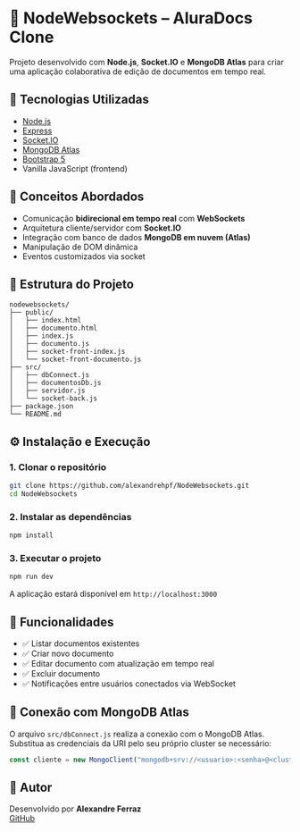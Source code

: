 # 📄 NodeWebsockets – AluraDocs Clone

Projeto desenvolvido com **Node.js**, **Socket.IO** e **MongoDB Atlas** para criar uma aplicação colaborativa de edição de documentos em tempo real.

## 🚀 Tecnologias Utilizadas

- [Node.js](https://nodejs.org/)
- [Express](https://expressjs.com/)
- [Socket.IO](https://socket.io/)
- [MongoDB Atlas](https://www.mongodb.com/cloud/atlas)
- [Bootstrap 5](https://getbootstrap.com/)
- Vanilla JavaScript (frontend)

## 🧠 Conceitos Abordados

- Comunicação **bidirecional em tempo real** com **WebSockets**
- Arquitetura cliente/servidor com **Socket.IO**
- Integração com banco de dados **MongoDB em nuvem (Atlas)**
- Manipulação de DOM dinâmica
- Eventos customizados via socket

## 📁 Estrutura do Projeto

```
nodewebsockets/
├── public/
│   ├── index.html
│   ├── documento.html
│   ├── index.js
│   ├── documento.js
│   ├── socket-front-index.js
│   └── socket-front-documento.js
├── src/
│   ├── dbConnect.js
│   ├── documentosDb.js
│   ├── servidor.js
│   └── socket-back.js
├── package.json
└── README.md
```

## ⚙️ Instalação e Execução

### 1. Clonar o repositório

```bash
git clone https://github.com/alexandrehpf/NodeWebsockets.git
cd NodeWebsockets
```

### 2. Instalar as dependências

```bash
npm install
```

### 3. Executar o projeto

```bash
npm run dev
```

A aplicação estará disponível em `http://localhost:3000`

## 🧩 Funcionalidades

- ✅ Listar documentos existentes
- ✅ Criar novo documento
- ✅ Editar documento com atualização em tempo real
- ✅ Excluir documento
- ✅ Notificações entre usuários conectados via WebSocket

## 🔐 Conexão com MongoDB Atlas

O arquivo `src/dbConnect.js` realiza a conexão com o MongoDB Atlas. Substitua as credenciais da URI pelo seu próprio cluster se necessário:

```js
const cliente = new MongoClient("mongodb+srv://<usuario>:<senha>@<cluster>.mongodb.net");
```

## 👤 Autor

Desenvolvido por **Alexandre Ferraz**  
[GitHub](https://github.com/alexandrehpf)


